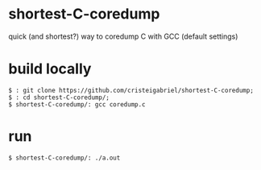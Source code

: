 # shortest-C-coredump
quick (and shortest?) way to coredump C with GCC (default settings)

# build locally
```
$ : git clone https://github.com/cristeigabriel/shortest-C-coredump;
$ : cd shortest-C-coredump/;
$ shortest-C-coredump/: gcc coredump.c
```

# run
```
$ shortest-C-coredump/: ./a.out
```
